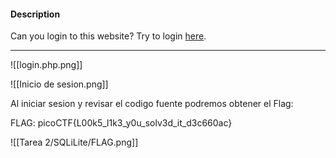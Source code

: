 
#### Description

Can you login to this website? Try to login [here](http://saturn.picoctf.net:53498/).

---------------
![[login.php.png]]

![[Inicio de sesion.png]]

Al iniciar sesion y revisar el codigo fuente podremos obtener el Flag:


FLAG:
picoCTF{L00k5_l1k3_y0u_solv3d_it_d3c660ac}

![[Tarea 2/SQLiLite/FLAG.png]]